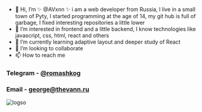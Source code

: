 - 👋 Hi, I’m ✨ @AVxnn ✨ i am a web developer from Russia, I live in a small town of Pyty, I started programming at the age of 14, my git hub is full of garbage, I fixed interesting repositories a little lower
- 👀 I’m interested in frontend and a little backend, I know technologies like javascript, css, html, react and others
- 🌱 I’m currently learning adaptive layout and deeper study of React
- 💞️ I’m looking to collaborate
- 📫 How to reach me 
### Telegram - [@romashkog](https://t.me/romashkog)

### Email - george@thevann.ru

<!---
AVxnn/AVxnn is a ✨ special ✨ repository because its `README.md` (this file) appears on your GitHub profile.
You can click the Preview link to take a look at your changes.
--->
![logso](https://user-images.githubusercontent.com/52869708/171051757-e1746e44-06d6-4be4-b095-c668ece6c657.png)
